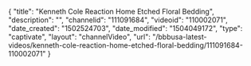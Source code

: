 {
    "title": "Kenneth Cole Reaction Home Etched Floral Bedding",
    "description": "",
    "channelid": "111091684",
    "videoid": "110002071",
    "date_created": "1502524703",
    "date_modified": "1504049172",
    "type": "captivate",
    "layout": "channelVideo",
    "url": "\/bbbusa-latest-videos\/kenneth-cole-reaction-home-etched-floral-bedding\/111091684-110002071"
}